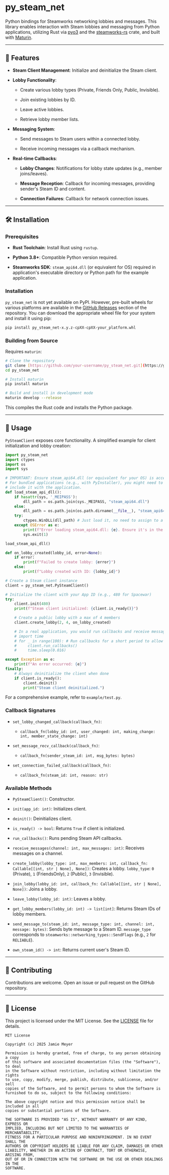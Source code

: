 # py_steam_net

Python bindings for Steamworks networking lobbies and messages. This library enables interaction with Steam lobbies and messaging from Python applications, utilizing Rust via [pyo3](https://pyo3.rs/) and the [steamworks-rs](https://docs.rs/steamworks/latest/steamworks/) crate, and built with [Maturin](https://www.maturin.rs/).

---

## 🌟 Features

* **Steam Client Management**: Initialize and deinitialize the Steam client.

* **Lobby Functionality**:

    * Create various lobby types (Private, Friends Only, Public, Invisible).

    * Join existing lobbies by ID.

    * Leave active lobbies.

    * Retrieve lobby member lists.

* **Messaging System**:

    * Send messages to Steam users within a connected lobby.

    * Receive incoming messages via a callback mechanism.

* **Real-time Callbacks**:

    * **Lobby Changes**: Notifications for lobby state updates (e.g., member joins/leaves).

    * **Message Reception**: Callback for incoming messages, providing sender's Steam ID and content.

    * **Connection Failures**: Callback for network connection issues.

---

## 🛠️ Installation

### Prerequisites

* **Rust Toolchain**: Install Rust using `rustup`.

* **Python 3.8+**: Compatible Python version required.

* **Steamworks SDK**: `steam_api64.dll` (or equivalent for OS) required in application's executable directory or Python path for the example application.

### Installation

`py_steam_net` is not yet available on PyPI. However, pre-built wheels for various platforms are available in the [GitHub Releases](https://github.com/your-username/py_steam_net/releases) section of the repository. You can download the appropriate wheel file for your system and install it using pip:

```bash
pip install py_steam_net-x.y.z-cpXX-cpXX-your_platform.whl
````

### Building from Source

Requires `maturin`:

```bash
# Clone the repository
git clone [https://github.com/your-username/py_steam_net.git](https://github.com/your-username/py_steam_net.git) # Replace with actual repo URL
cd py_steam_net

# Install maturin
pip install maturin

# Build and install in development mode
maturin develop --release
```

This compiles the Rust code and installs the Python package.

-----

## 🚀 Usage

`PySteamClient` exposes core functionality. A simplified example for client initialization and lobby creation:

```python
import py_steam_net
import ctypes
import os
import sys

# IMPORTANT: Ensure steam_api64.dll (or equivalent for your OS) is accessible.
# For bundled applications (e.g., with PyInstaller), you might need to
# include it with the application.
def load_steam_api_dll():
    if hasattr(sys, '_MEIPASS'):
        dll_path = os.path.join(sys._MEIPASS, "steam_api64.dll")
    else:
        dll_path = os.path.join(os.path.dirname(__file__), "steam_api64.dll")
    try:
        ctypes.WinDLL(dll_path) # Just load it, no need to assign to a variable if not used directly
    except OSError as e:
        print(f"Error loading steam_api64.dll: {e}. Ensure it's in the correct directory.")
        sys.exit(1)

load_steam_api_dll()

def on_lobby_created(lobby_id, error=None):
    if error:
        print(f"Failed to create lobby: {error}")
    else:
        print(f"Lobby created with ID: {lobby_id}")

# Create a Steam client instance
client = py_steam_net.PySteamClient()

# Initialize the client with your App ID (e.g., 480 for Spacewar)
try:
    client.init(480)
    print(f"Steam client initialized: {client.is_ready()}")

    # Create a public lobby with a max of 4 members
    client.create_lobby(2, 4, on_lobby_created)

    # In a real application, you would run callbacks and receive messages in a loop
    # import time
    # for _ in range(100): # Run callbacks for a short period to allow lobby creation to complete
    #     client.run_callbacks()
    #     time.sleep(0.016)

except Exception as e:
    print(f"An error occurred: {e}")
finally:
    # Always deinitialize the client when done
    if client.is_ready():
        client.deinit()
        print("Steam client deinitialized.")
```

For a comprehensive example, refer to `example/test.py`.

### Callback Signatures

  * `set_lobby_changed_callback(callback_fn)`:

      * `callback_fn(lobby_id: int, user_changed: int, making_change: int, member_state_change: int)`

  * `set_message_recv_callback(callback_fn)`:

      * `callback_fn(sender_steam_id: int, msg_bytes: bytes)`

  * `set_connection_failed_callback(callback_fn)`:

      * `callback_fn(steam_id: int, reason: str)`

### Available Methods

  * `PySteamClient()`: Constructor.

  * `init(app_id: int)`: Initializes client.

  * `deinit()`: Deinitializes client.

  * `is_ready() -> bool`: Returns `True` if client is initialized.

  * `run_callbacks()`: Runs pending Steam API callbacks.

  * `receive_messages(channel: int, max_messages: int)`: Receives messages on a channel.

  * `create_lobby(lobby_type: int, max_members: int, callback_fn: Callable[[int, str | None], None])`: Creates a lobby. `lobby_type`: `0` (Private), `1` (FriendsOnly), `2` (Public), `3` (Invisible).

  * `join_lobby(lobby_id: int, callback_fn: Callable[[int, str | None], None])`: Joins a lobby.

  * `leave_lobby(lobby_id: int)`: Leaves a lobby.

  * `get_lobby_members(lobby_id: int) -> list[int]`: Returns Steam IDs of lobby members.

  * `send_message_to(steam_id: int, message_type: int, channel: int, message: bytes)`: Sends byte message to a Steam ID. `message_type` corresponds to `steamworks::networking_types::SendFlags` (e.g., `2` for `RELIABLE`).

  * `own_steam_id() -> int`: Returns current user's Steam ID.

-----

## 🤝 Contributing

Contributions are welcome. Open an issue or pull request on the GitHub repository.

-----

## 📄 License

This project is licensed under the MIT License. See the [LICENSE](https://www.google.com/search?q=LICENSE) file for details.

```
MIT License

Copyright (c) 2025 Jamie Meyer

Permission is hereby granted, free of charge, to any person obtaining a copy
of this software and associated documentation files (the "Software"), to deal
in the Software without restriction, including without limitation the rights
to use, copy, modify, merge, publish, distribute, sublicense, and/or sell
copies of the Software, and to permit persons to whom the Software is
furnished to do so, subject to the following conditions:

The above copyright notice and this permission notice shall be included in all
copies or substantial portions of the Software.

THE SOFTWARE IS PROVIDED "AS IS", WITHOUT WARRANTY OF ANY KIND, EXPRESS OR
IMPLIED, INCLUDING BUT NOT LIMITED TO THE WARRANTIES OF MERCHANTABILITY,
FITNESS FOR A PARTICULAR PURPOSE AND NONINFRINGEMENT. IN NO EVENT SHALL THE
AUTHORS OR COPYRIGHT HOLDERS BE LIABLE FOR ANY CLAIM, DAMAGES OR OTHER
LIABILITY, WHETHER IN AN ACTION OF CONTRACT, TORT OR OTHERWISE, ARISING FROM,
OUT OF OR IN CONNECTION WITH THE SOFTWARE OR THE USE OR OTHER DEALINGS IN THE
SOFTWARE.
```
